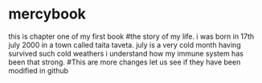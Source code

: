 # mercybook
this is chapter one of my first book
#the story of my life. i was born in 17th july 2000 in a town called taita taveta. july is a very cold month having survived such cold weathers i understand how my immune system has been that strong. 
#This are more changes let us see if they have been modified in github

